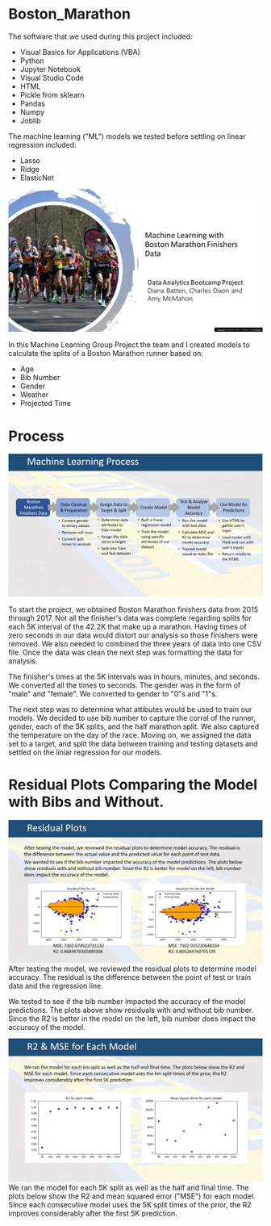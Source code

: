 # Boston_Marathon

The software that we used during this project included:

- Visual Basics for Applications (VBA)
- Python
- Jupyter Notebook
- Visual Studio Code
- HTML
- Pickle from sklearn
- Pandas
- Numpy
- Joblib

The machine learning ("ML") models we tested before settling on linear regression included:

- Lasso
- Ridge
- ElasticNet

![Boston_Marathon](slides/Slide1.png)

In this Machine Learning Group Project the team and I created models to calculate the splits of a Boston Marathon runner based on:

- Age
- Bib Number
- Gender
- Weather
- Projected Time

# Process

![Boston_Marathon](slides/Slide2.png)

To start the project, we obtained Boston Marathon finishers data from 2015 through 2017.  Not all the finisher's data was complete regarding splits for each 5K interval of the 42.2K that make up a marathon.  Having times of zero seconds in our data would distort our analysis so those finishers were removed.  We also needed to combined the three years of data into one CSV file. Once the data was clean the next step was formatting the data for analysis.

The finisher's times at the 5K intervals was in hours, minutes, and seconds.  We converted all the times to seconds.  The gender was in the form of "male" and "female".  We converted to gender to "0"s and "1"s.  

The next step was to determine what attibutes would be used to train our models.  We decided to use bib number to capture the corral of the runner, gender, each of the 5K splits, and the half marathon split.  We also captured the temperature on the day of the race.  Moving on, we assigned the data set to a target, and split the data between training and testing datasets and settled on the liniar regression for our models.

# Residual Plots Comparing the Model with Bibs and Without.

![Boston_Marathon](slides/Slide3.png)
After testing the model, we reviewed the residual plots to determine model accuracy. The residual is the difference between the point of test or train data and the regression line.

We tested to see if the bib number impacted the accuracy of the model predictions. The plots above show residuals with and without bib number. Since the R2 is better in the model on the left, bib number does impact the accuracy of the model.

![Boston_Marathon](slides/Slide5.png)
We ran the model for each 5K split as well as the half and final time. The plots below show the R2 and mean squared error ("MSE") for each model. Since each consecutive model uses the 5K split times of the prior, the R2 improves considerably after the first 5K prediction. 
